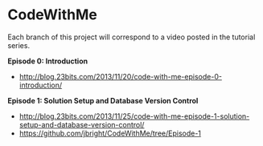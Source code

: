 CodeWithMe
==========

Each branch of this project will correspond to a video posted in the tutorial series. 

__Episode 0: Introduction__
* http://blog.23bits.com/2013/11/20/code-with-me-episode-0-introduction/


__Episode 1: Solution Setup and Database Version Control__
* http://blog.23bits.com/2013/11/25/code-with-me-episode-1-solution-setup-and-database-version-control/
* https://github.com/jbright/CodeWithMe/tree/Episode-1


